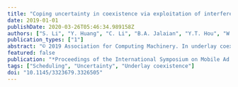 ```yaml
---
title: "Coping uncertainty in coexistence via exploitation of interference threshold violation"
date: 2019-01-01
publishDate: 2020-03-26T05:46:34.989158Z
authors: ["S. Li", "Y. Huang", "C. Li", "B.A. Jalaian", "Y.T. Hou", "W. Lou"]
publication_types: ["1"]
abstract: "© 2019 Association for Computing Machinery. In underlay coexistence, secondary users (SUs) attempt to keep their interference to the primary users (PUs) under a threshold. Due to the absence of cooperation from the PUs, there exists much uncertainty at the SUs in terms of channel state information (CSI). An effective approach to cope such uncertainty is to introduce occasional interference threshold violation by the SUs, as long as such occasional violation can be tolerated by the PUs. This paper exploits this idea through a chance constrained programming (CCP) formulation, where the knowledge of uncertain CSI is limited to only the first and second order statistics rather than its complete distribution information. Our main contribution is the introduction of a novel and powerful technique, called Exact Conic Reformulation (ECR), to reformulate the intractable chance constraints. ECR guarantees an equivalent reformulation for linear chance constraints into deterministic conic constraints and does not suffer from the limitations associated with the state-of-the-art approach – Bernstein Approximation. Simulation results confirm that ECR offers significant performance improvement over Bernstein Approximation in uncorrelated channels and a competitive solution in correlated channels (where Bernstein Approximation is no longer applicable)."
featured: false
publication: "*Proceedings of the International Symposium on Mobile Ad Hoc Networking and Computing (MobiHoc)*"
tags: ["Scheduling", "Uncertainty", "Underlay coexistence"]
doi: "10.1145/3323679.3326505"
---
```


